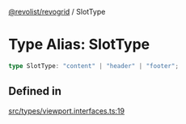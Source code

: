 [@revolist/revogrid](README.md) / SlotType

# Type Alias: SlotType

```ts
type SlotType: "content" | "header" | "footer";
```

## Defined in

[src/types/viewport.interfaces.ts:19](https://github.com/revolist/revogrid/blob/085a454f82e6d3229f4e3dccf86bbdacfcd5813a/src/types/viewport.interfaces.ts#L19)
